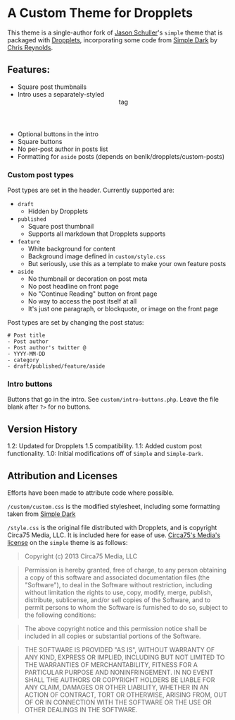 # A Custom Theme for Dropplets

This theme is a single-author fork of [Jason Schuller][]'s `simple` theme that is packaged with [Dropplets][], incorporating some code from [Simple Dark][] by [Chris Reynolds][].

## Features:

* Square post thumbnails
* Intro uses a separately-styled <header> tag
* Optional buttons in the intro
* Square buttons
* No per-post author in posts list
* Formatting for `aside` posts (depends on benlk/dropplets/custom-posts)

### Custom post types

Post types are set in the header. Currently supported are:

* `draft`
    * Hidden by Dropplets
* `published`
    * Square post thumbnail
    * Supports all markdown that Dropplets supports
* `feature`
    * White background for content
    * Background image defined in `custom/style.css`
    * But seriously, use this as a template to make your own feature posts
* `aside`
    * No thumbnail or decoration on post meta
    * No post headline on front page
    * No "Continue Reading" button on front page
    * No way to access the post itself at all
    * It's just one paragraph, or blockquote, or image on the front page
    
Post types are set by changing the post status:

    # Post title 
    - Post author
    - Post author's twitter @
    - YYYY-MM-DD
    - category
    - draft/published/feature/aside
    
### Intro buttons 

Buttons that go in the intro. See `custom/intro-buttons.php`. Leave the file blank after `?>` for no buttons. 

## Version History

1.2: Updated for Dropplets 1.5 compatibility.
1.1: Added custom post functionality.
1.0: Initial modifications off of `Simple` and `Simple-Dark`.

## Attribution and Licenses

Efforts have been made to attribute code where possible. 

`/custom/custom.css` is the modified stylesheet, including some formatting taken from [Simple Dark][]

`/style.css` is the original file distributed with Dropplets, and is copyright Circa75 Media, LLC. It is included here for ease of use. [Circa75's Media's license][] on the `simple` theme is as follows:

> Copyright (c) 2013 Circa75 Media, LLC

> Permission is hereby granted, free of charge, to any person obtaining a copy of this software and associated documentation files (the "Software"), to deal in the Software without restriction, including without limitation the rights to use, copy, modify, merge, publish, distribute, sublicense, and/or sell copies of the Software, and to permit persons to whom the Software is furnished to do so, subject to the following conditions:

> The above copyright notice and this permission notice shall be included in all copies or substantial portions of the Software.

> THE SOFTWARE IS PROVIDED "AS IS", WITHOUT WARRANTY OF ANY KIND, EXPRESS OR IMPLIED, INCLUDING BUT NOT LIMITED TO THE WARRANTIES OF MERCHANTABILITY, FITNESS FOR A PARTICULAR PURPOSE AND NONINFRINGEMENT. IN NO EVENT SHALL THE AUTHORS OR COPYRIGHT HOLDERS BE LIABLE FOR ANY CLAIM, DAMAGES OR OTHER LIABILITY, WHETHER IN AN ACTION OF CONTRACT, TORT OR OTHERWISE, ARISING FROM, OUT OF OR IN CONNECTION WITH THE SOFTWARE OR THE USE OR OTHER DEALINGS IN THE SOFTWARE.



[Dropplets]: http://dropplets.com/
[Jason Schuller]: http://jason.sc/
[Simple Dark]: https://gist.github.com/jazzsequence/5162736
[Chris Reynolds]: http://chrisreynolds.io/
[chrisreynolds.io/blog/]: http://chrisreynolds.io/blog/
[Circa75's Media's license]: https://github.com/circa75/dropplets#license
